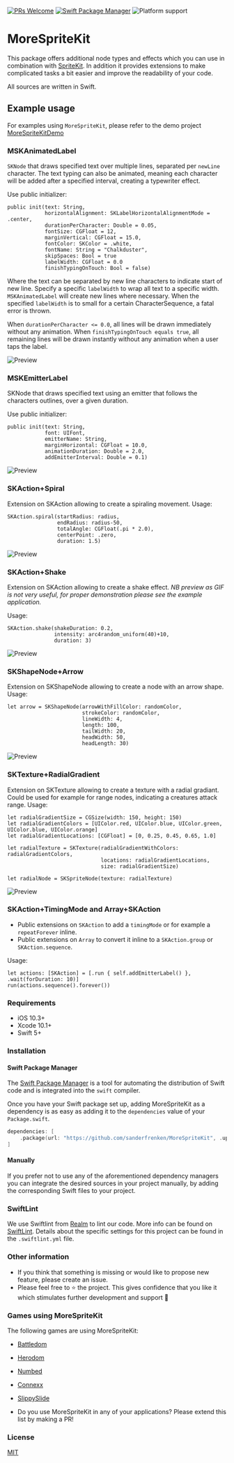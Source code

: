 [![PRs Welcome](https://img.shields.io/badge/PRs-welcome-brightgreen.svg?style=flat-square)](http://makeapullrequest.com)
[![Swift Package Manager](https://img.shields.io/badge/Swift_Package_Manager-compatible-orange?style=flat-square)](https://img.shields.io/badge/Swift_Package_Manager-compatible-orange?style=flat-square)
![Platform support](https://img.shields.io/badge/platform-ios-lightgrey.svg?style=flat-square)

# MoreSpriteKit

This package offers additional node types and effects which you can use in combination with [SpriteKit](https://developer.apple.com/spritekit/). In addition it provides extensions to make complicated tasks a bit easier and improve the readability of your code.

All sources are written in Swift.

## Example usage

For examples using `MoreSpriteKit`, please refer to the demo project [MoreSpriteKitDemo](https://github.com/sanderfrenken/MoreSpriteKitDemo)

### MSKAnimatedLabel

`SKNode` that draws specified text over multiple lines, separated per `newLine` character.
The text typing can also be animated, meaning each character will be added after a specified interval, creating a typewriter effect.

Use public initializer:
```
public init(text: String,
            horizontalAlignment: SKLabelHorizontalAlignmentMode = .center,
            durationPerCharacter: Double = 0.05,
            fontSize: CGFloat = 12,
            marginVertical: CGFloat = 15.0,
            fontColor: SKColor = .white,
            fontName: String = "Chalkduster",
            skipSpaces: Bool = true
            labelWidth: CGFloat = 0.0
            finishTypingOnTouch: Bool = false)
```
Where the text can be separated by new line characters to indicate start of new line.
Specify a specific `labelWidth` to wrap all text to a specific width. `MSKAnimatedLabel` will create new lines where necessary.
When the specified `labelWidth` is to small for a certain CharacterSequence, a fatal error is thrown.

When `durationPerCharacter <= 0.0`, all lines will be drawn immediately without any animation.
When `finishTypingOnTouch equals true`, all remaining lines will be drawn instantly without any animation when a user taps the label.

![Preview](/Previews/animated-label.gif)

### MSKEmitterLabel

SKNode that draws specified text using an emitter that follows the characters outlines, over a given duration.

Use public initializer:
```
public init(text: String,
            font: UIFont,
            emitterName: String,
            marginHorizontal: CGFloat = 10.0,
            animationDuration: Double = 2.0,
            addEmitterInterval: Double = 0.1)
```


![Preview](/Previews/emitter-label.gif)

### SKAction+Spiral

Extension on SKAction allowing to create a spiraling movement.
Usage:
```
SKAction.spiral(startRadius: radius,
                endRadius: radius-50,
                totalAngle: CGFloat(.pi * 2.0),
                centerPoint: .zero,
                duration: 1.5)
```
![Preview](/Previews/spiral-action.gif)

### SKAction+Shake

Extension on SKAction allowing to create a shake effect.
*NB preview as GIF is not very useful, for proper demonstration please see the example application.*

Usage:
```
SKAction.shake(shakeDuration: 0.2,
               intensity: arc4random_uniform(40)+10,
               duration: 3)
```
![Preview](/Previews/shake-action.gif)


### SKShapeNode+Arrow
Extension on SKShapeNode allowing to create a node with an arrow shape.
Usage:
```
let arrow = SKShapeNode(arrowWithFillColor: randomColor,
                        strokeColor: randomColor,
                        lineWidth: 4,
                        length: 100,
                        tailWidth: 20,
                        headWidth: 50,
                        headLength: 30)
```
![Preview](/Previews/skshapenode-arrow.png)

### SKTexture+RadialGradient
Extension on SKTexture allowing to create a texture with a radial gradiant. Could be used for example for range nodes, indicating a creatures attack range.
Usage:
```
let radialGradientSize = CGSize(width: 150, height: 150)
let radialGradientColors = [UIColor.red, UIColor.blue, UIColor.green, UIColor.blue, UIColor.orange]
let radialGradientLocations: [CGFloat] = [0, 0.25, 0.45, 0.65, 1.0]

let radialTexture = SKTexture(radialGradientWithColors: radialGradientColors,
                              locations: radialGradientLocations,
                              size: radialGradientSize)

let radialNode = SKSpriteNode(texture: radialTexture)
```
![Preview](/Previews/sktexture-gradient.png)


### SKAction+TimingMode and Array+SKAction
- Public extensions on `SKAction` to add a `timingMode` or for example a `repeatForever` inline.
- Public extensions on `Array` to convert it inline to a `SKAction.group` or `SKAction.sequence`.

Usage:
```
let actions: [SKAction] = [.run { self.addEmitterLabel() }, .wait(forDuration: 10)]
run(actions.sequence().forever())
```

### Requirements

- iOS 10.3+
- Xcode 10.1+
- Swift 5+

### Installation

#### Swift Package Manager

The [Swift Package Manager](https://swift.org/package-manager/) is a tool for automating the distribution of Swift code and is integrated into the `swift` compiler.

Once you have your Swift package set up, adding MoreSpriteKit as a dependency is as easy as adding it to the `dependencies` value of your `Package.swift`.

```swift
dependencies: [
    .package(url: "https://github.com/sanderfrenken/MoreSpriteKit", .upToNextMajor(from: "1.0.0"))
]
```
#### Manually

If you prefer not to use any of the aforementioned dependency managers you can integrate the desired sources in your project manually, by adding the corresponding Swift files to your project.

### SwiftLint

We use Swiftlint from [Realm](https://realm.io/) to lint our code.
More info can be found on [SwiftLint](https://github.com/realm/SwiftLint).
Details about the specific settings for this project can be found in the `.swiftlint.yml` file.

### Other information

- If you think that something is missing or would like to propose new feature, please create an issue.
- Please feel free to ⭐️ the project. This gives confidence that you like it which stimulates further development and support 🤩

### Games using MoreSpriteKit
The following games are using MoreSpriteKit:

- [Battledom](https://sites.google.com/view/battledom/home)
- [Herodom](https://sites.google.com/view/herodom/home)
- [Numbed](https://apps.apple.com/nl/app/numbed/id841975891)
- [Connexx](https://apps.apple.com/nl/app/connexx/id1198001137)
- [SlippySlide](https://apps.apple.com/nl/app/slippy-slide/id911034356)

- Do you use MoreSpriteKit in any of your applications? Please extend this list by making a PR!

### License

[MIT](https://opensource.org/licenses/MIT)
